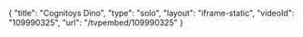 {
    "title": "Cognitoys Dino",
    "type": "solo",
    "layout": "iframe-static",
    "videoId": "109990325",
    "url": "\/tvpembed\/109990325"
}